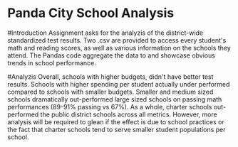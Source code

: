 # Panda City School Analysis

#Introduction 
Assignment asks for the analyzis of the district-wide standardized test results. Two .csv are provided to access every student's math and reading scores, as well as various information on the schools they attend. The Pandas code aggregate the data to and showcase obvious trends in school performance.

#Analyzis 
Overall, schools with higher budgets, didn't have better test results. Schools with higher spending per student actually under performed compared to schools with smaller budgets. Smaller and medium sized schools dramatically out-performed large sized schools on passing math performances (89-91% passing vs 67%). As a whole, charter schools out-performed the public district schools across all metrics. However, more analysis will be required to glean if the effect is due to school practices or the fact that charter schools tend to serve smaller student populations per school. 

